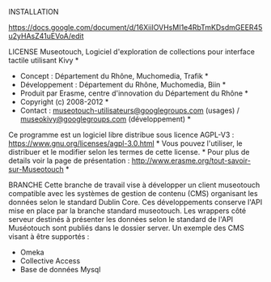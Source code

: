 INSTALLATION

https://docs.google.com/document/d/16XiiIOVHsMI1e4RbTmKDsdmGEER45u2yHAsZ41uEVoA/edit

LICENSE
Museotouch, Logiciel d'exploration de collections pour interface tactile utilisant Kivy                        *
 *  Concept : Département du Rhône, Muchomedia, Trafik *  
 *  Développement : Département du Rhône, Muchomedia, Biin *  
 *  Produit par Erasme, centre d'innovation du Département du Rhône  *
 *  Copyright (c) 2008-2012                                                *
 *  Contact : museotouch-utilisateurs@googlegroups.com (usages) / museokivy@googlegroups.com (développement) *

Ce programme est un logiciel libre distribue sous licence AGPL-V3 : https://www.gnu.org/licenses/agpl-3.0.html *
Vous pouvez l'utiliser, le distribuer et le modifier selon les termes de cette license. *
Pour plus de details voir la page de présentation : http://www.erasme.org/tout-savoir-sur-Museotouch *

BRANCHE
Cette branche de travail vise à développer un client museotouch compatible avec les systèmes de gestion de contenu (CMS) organisant les données selon le standard Dublin Core.
Ces développements conserve l'API mise en place par la branche standard museotouch.
Les wrappers côté serveur destinés à présenter les données selon le standard de l'API Muséotouch sont publiés dans le dossier server.
Un exemple des CMS visant à être supportés :
- Omeka
- Collective Access
- Base de données Mysql 
